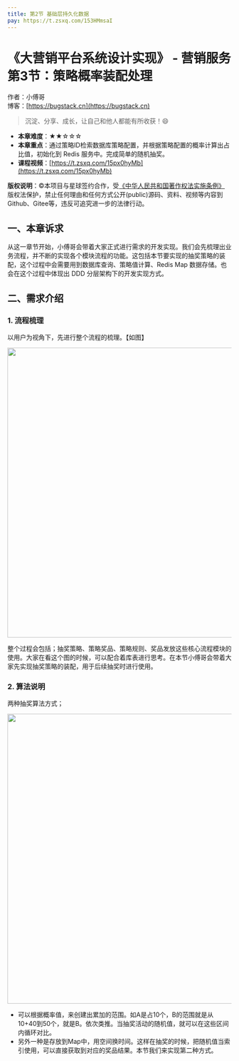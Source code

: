 ```yaml
---
title: 第2节 基础层持久化数据
pay: https://t.zsxq.com/153HMmsaI
---
```


# 《大营销平台系统设计实现》 - 营销服务 第3节：策略概率装配处理

作者：小傅哥
<br/>博客：[https://bugstack.cn](https://bugstack.cn)

>沉淀、分享、成长，让自己和他人都能有所收获！😄

- **本章难度**：★★☆☆☆
- **本章重点**：通过策略ID检索数据库策略配置，并根据策略配置的概率计算出占比值，初始化到 Redis 服务中。完成简单的随机抽奖。
- **课程视频**：[https://t.zsxq.com/15px0hyMb](https://t.zsxq.com/15px0hyMb)

**版权说明**：©本项目与星球签约合作，受[《中华人民共和国著作权法实施条例》](http://www.gov.cn/zhengce/2020-12/26/content_5573623.htm) 版权法保护，禁止任何理由和任何方式公开(public)源码、资料、视频等内容到Github、Gitee等，违反可追究进一步的法律行动。

## 一、本章诉求

从这一章节开始，小傅哥会带着大家正式进行需求的开发实现。我们会先梳理出业务流程，并不断的实现各个模块流程的功能。这包括本节要实现的抽奖策略的装配，这个过程中会需要用到数据库查询、策略值计算、Redis Map 数据存储。也会在这个过程中体现出 DDD 分层架构下的开发实现方式。

## 二、需求介绍

### 1. 流程梳理

以用户为视角下，先进行整个流程的梳理。【如图】

<div align="center">
    <img src="https://bugstack.cn/images/article/project/big-market/big-market-05-01.png?raw=true" width="650px">
</div>

整个过程会包括；抽奖策略、策略奖品、策略规则、奖品发放这些核心流程模块的使用。大家在看这个图的时候，可以配合着库表进行思考。在本节小傅哥会带着大家先实现抽奖策略的装配，用于后续抽奖时进行使用。

### 2. 算法说明

两种抽奖算法方式；

<div align="center">
    <img src="https://bugstack.cn/images/article/project/big-market/big-market-05-02.png?raw=true" width="650px">
</div>

- 可以根据概率值，来创建出累加的范围。如A是占10个，B的范围就是从10+40到50个，就是B。依次类推。当抽奖活动的随机值，就可以在这些区间内循环对比。
- 另外一种是存放到Map中，用空间换时间。这样在抽奖的时候，把随机值当索引使用，可以直接获取到对应的奖品结果。本节我们来实现第二种方式。